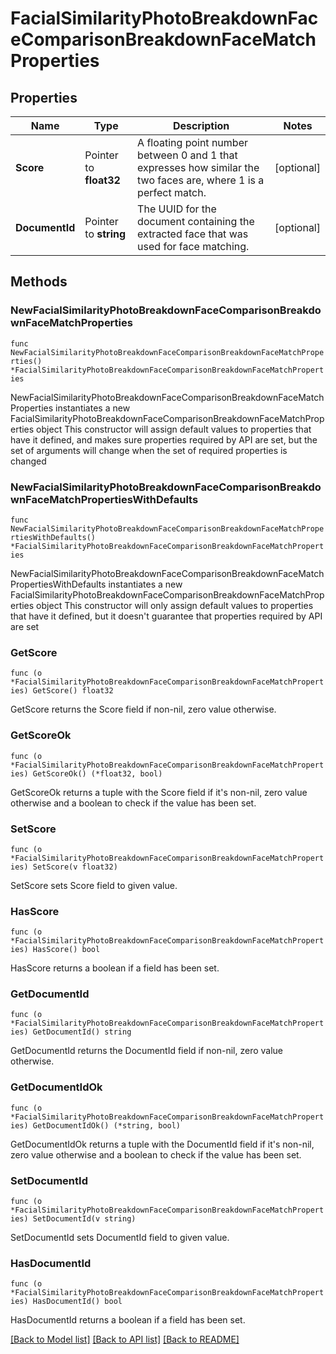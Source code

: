 # FacialSimilarityPhotoBreakdownFaceComparisonBreakdownFaceMatchProperties

## Properties

Name | Type | Description | Notes
------------ | ------------- | ------------- | -------------
**Score** | Pointer to **float32** | A floating point number between 0 and 1 that expresses how similar the two faces are, where 1 is a perfect match. | [optional] 
**DocumentId** | Pointer to **string** | The UUID for the document containing the extracted face that was used for face matching. | [optional] 

## Methods

### NewFacialSimilarityPhotoBreakdownFaceComparisonBreakdownFaceMatchProperties

`func NewFacialSimilarityPhotoBreakdownFaceComparisonBreakdownFaceMatchProperties() *FacialSimilarityPhotoBreakdownFaceComparisonBreakdownFaceMatchProperties`

NewFacialSimilarityPhotoBreakdownFaceComparisonBreakdownFaceMatchProperties instantiates a new FacialSimilarityPhotoBreakdownFaceComparisonBreakdownFaceMatchProperties object
This constructor will assign default values to properties that have it defined,
and makes sure properties required by API are set, but the set of arguments
will change when the set of required properties is changed

### NewFacialSimilarityPhotoBreakdownFaceComparisonBreakdownFaceMatchPropertiesWithDefaults

`func NewFacialSimilarityPhotoBreakdownFaceComparisonBreakdownFaceMatchPropertiesWithDefaults() *FacialSimilarityPhotoBreakdownFaceComparisonBreakdownFaceMatchProperties`

NewFacialSimilarityPhotoBreakdownFaceComparisonBreakdownFaceMatchPropertiesWithDefaults instantiates a new FacialSimilarityPhotoBreakdownFaceComparisonBreakdownFaceMatchProperties object
This constructor will only assign default values to properties that have it defined,
but it doesn't guarantee that properties required by API are set

### GetScore

`func (o *FacialSimilarityPhotoBreakdownFaceComparisonBreakdownFaceMatchProperties) GetScore() float32`

GetScore returns the Score field if non-nil, zero value otherwise.

### GetScoreOk

`func (o *FacialSimilarityPhotoBreakdownFaceComparisonBreakdownFaceMatchProperties) GetScoreOk() (*float32, bool)`

GetScoreOk returns a tuple with the Score field if it's non-nil, zero value otherwise
and a boolean to check if the value has been set.

### SetScore

`func (o *FacialSimilarityPhotoBreakdownFaceComparisonBreakdownFaceMatchProperties) SetScore(v float32)`

SetScore sets Score field to given value.

### HasScore

`func (o *FacialSimilarityPhotoBreakdownFaceComparisonBreakdownFaceMatchProperties) HasScore() bool`

HasScore returns a boolean if a field has been set.

### GetDocumentId

`func (o *FacialSimilarityPhotoBreakdownFaceComparisonBreakdownFaceMatchProperties) GetDocumentId() string`

GetDocumentId returns the DocumentId field if non-nil, zero value otherwise.

### GetDocumentIdOk

`func (o *FacialSimilarityPhotoBreakdownFaceComparisonBreakdownFaceMatchProperties) GetDocumentIdOk() (*string, bool)`

GetDocumentIdOk returns a tuple with the DocumentId field if it's non-nil, zero value otherwise
and a boolean to check if the value has been set.

### SetDocumentId

`func (o *FacialSimilarityPhotoBreakdownFaceComparisonBreakdownFaceMatchProperties) SetDocumentId(v string)`

SetDocumentId sets DocumentId field to given value.

### HasDocumentId

`func (o *FacialSimilarityPhotoBreakdownFaceComparisonBreakdownFaceMatchProperties) HasDocumentId() bool`

HasDocumentId returns a boolean if a field has been set.


[[Back to Model list]](../README.md#documentation-for-models) [[Back to API list]](../README.md#documentation-for-api-endpoints) [[Back to README]](../README.md)


